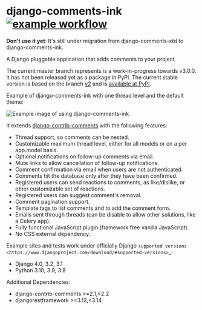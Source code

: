 #  django-comments-ink [![example workflow](https://github.com/comments-ink/django-comments-ink/workflows/tests/badge.svg)](https://github.com/comments-ink/django-comments-ink/actions/workflows/ci-pipeline.yml)

**Don't use it yet**: It's still under migration from django-comments-xtd to django-comments-ink.

A Django pluggable application that adds comments to your project.

The current master branch represents is a work-in-progress towards v3.0.0. It has not been released yet as a package in PyPI. The current stable version is based on the branch [v2](https://github.com/danirus/django-comments-ink/tree/v2) and is [available at PyPI](https://pypi.org/project/django-comments-ink/).

Example of django-comments-ink with one thread level and the default theme:

![Example image of using django-comments-ink](https://github.com/danirus/django-comments-ink/blob/main/docs/images/cover.png)

It extends [django-contrib-comments](https://pypi.python.org/pypi/django-contrib-comments) with the following features:

- Thread support, so comments can be nested.
- Customizable maximum thread level, either for all models or on a per app.model basis.
- Optional notifications on follow-up comments via email.
- Mute links to allow cancellation of follow-up notifications.
- Comment confirmation via email when users are not authenticated.
- Comments hit the database only after they have been confirmed.
- Registered users can send reactions to comments, as like/dislike, or other customizable set of reactions.
- Registered users can suggest comment's removal.
- Comment pagination support.
- Template tags to list comments and to add the comment form.
- Emails sent through threads (can be disable to allow other solutions, like a Celery app).
- Fully functional JavaScript plugin (framework free vanilla JavaScript).
- No CSS external dependency.

Example sites and tests work under officially Django `supported versions <https://www.djangoproject.com/download/#supported-versions>`_:

* Django 4.0, 3.2, 3.1
* Python 3.10, 3.9, 3.8

Additional Dependencies:

* django-contrib-comments >=2.1,<2.2
* djangorestframework >=3.12,<3.14
